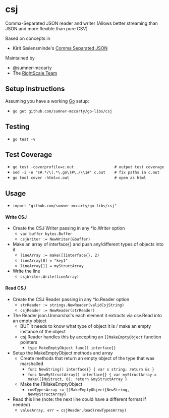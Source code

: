 # csj
Comma-Separated JSON reader and writer
(Allows better streaming than JSON and more flexible than pure CSV)

Based on concepts in 
- Kirit Sælensminde's [Comma Separated JSON](http://www.kirit.com/Comma%20Separated%20JSON)

Maintained by
- @sumner-mccarty
- The [RightScale Team](https://www.rightscale.com)


## Setup instructions
Assuming you have a working [Go](https://golang.org) setup:

- `go get github.com/sumner-mccarty/go-libs/csj`

## Testing
- `go test -v`

## Test Coverage
- `go test -coverprofile=c.out                  # output test coverage`
- `sed -i -e "s#.*/\(.*\.go\)#\./\\1#" c.out    # fix paths in c.out`
- `go tool cover -html=c.out                    # open as html`

## Usage
- `import "github.com/sumner-mccarty/go-libs/csj"`

#### Write CSJ
- Create the CSJ Writer passing in any *io.Writer option
  - `var buffer bytes.Buffer`
  - `csjWriter := NewWriter(&buffer)`
- Make an array of interface{} and push any/different types of objects into it
  - `lineArray := make([]interface{}, 2)`
  - `lineArray[0] = "key1"`
  - `lineArray[1] = myStructArray`
- Write the line
  - `csjWriter.Write(lineArray)`

#### Read CSJ
- Create the CSJ Reader passing in any *io.Reader option
  - `strReader := strings.NewReader(validCsjString)`
  - `csjReader := NewReader(strReader)`
- The Reader json.Unmarshal's each element it extracts via csv.Read into an empty object
  - BUT it needs to know what type of object it is / make an empty instance of the object
  - csj.Reader handles this by accepting an `[]MakeEmptyObject` function pointers
    - `type MakeEmptyObject func() interface{}`
- Setup the MakeEmptyObject methods and array
  - Create methods that return an empty object of the type that was marshalled
    - `func NewString() interface{} { var s string; return &s }`
    - `func NewMyStructArray() interface{} { var myStructArray = make([]MyStruct, 0); return &myStructArray }`
  - Make the []MakeEmptyObject 
    - `rowTypesArray := []MakeEmptyObject{NewString, NewMyStructArray}`
- Read this line (note: the next line could have a different format if needed)
  - `valueArray, err = csjReader.Read(rowTypesArray)`